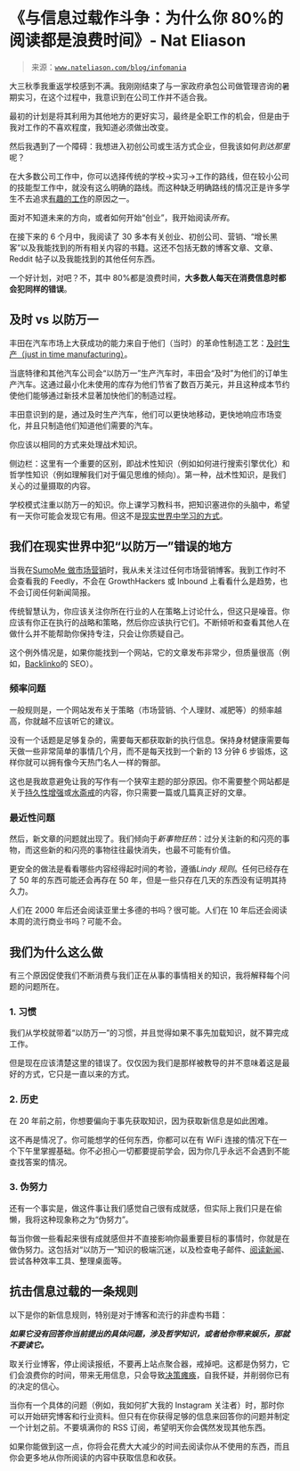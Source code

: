 <!--yml

类别：未分类

日期：2024-05-27 15:22:55

-->

# 《与信息过载作斗争：为什么你 80%的阅读都是浪费时间》- Nat Eliason

> 来源：[`www.nateliason.com/blog/infomania`](https://www.nateliason.com/blog/infomania)

大三秋季我重返学校感到不满。我刚刚结束了与一家政府承包公司做管理咨询的暑期实习，在这个过程中，我意识到在公司工作并不适合我。

最初的计划是将其利用为其他地方的更好实习，最终是全职工作的机会，但是由于我对工作的不喜欢程度，我知道必须做出改变。

然后我遇到了一个障碍：我想进入初创公司或生活方式企业，但我该如何*到达那里*呢？

在大多数公司工作中，你可以选择传统的学校->实习->工作的路线，但在较小公司的技能型工作中，就没有这么明确的路线。而这种缺乏明确路线的情况正是许多学生不去追求[有趣的工作](https://www.nateliason.com/fun-work/)的原因之一。

面对不知道未来的方向，或者如何开始“创业”，我开始阅读*所有*。

在接下来的 6 个月中，我阅读了 30 多本有关创业、初创公司、营销、“增长黑客”以及我能找到的所有相关内容的书籍。这还不包括无数的博客文章、文章、Reddit 帖子以及我能找到的其他任何东西。

一个好计划，对吧？不，其中 80%都是浪费时间，**大多数人每天在消费信息时都会犯同样的错误**。

## 及时 vs 以防万一

丰田在汽车市场上大获成功的能力来自于他们（当时）的革命性制造工艺：[及时生产（just in time manufacturing）](https://en.wikipedia.org/wiki/Just-in-time_manufacturing)。

当底特律和其他汽车公司会“以防万一”生产汽车时，丰田会“及时”为他们的订单生产汽车。这通过最小化未使用的库存为他们节省了数百万美元，并且这种成本节约使他们能够通过新技术显著加快他们的制造过程。

丰田意识到的是，通过及时生产汽车，他们可以更快地移动，更快地响应市场变化，并且只制造他们知道他们需要的汽车。

你应该以相同的方式来处理战术知识。

侧边栏：这里有一个重要的区别，即战术性知识（例如如何进行搜索引擎优化）和哲学性知识（例如理解我们对于偏见思维的倾向）。第一种，战术性知识，是我们关心的过量摄取的内容。

学校模式注重以防万一的知识。你上课学习教科书，把知识塞进你的头脑中，希望有一天你可能会发现它有用。但这不是[现实世界中学习的方式](https://www.nateliason.com/self-education/)。

## 我们在现实世界中犯“以防万一”错误的地方

当我在[SumoMe 做市场营销](https://www.nateliason.com/life-after-sumome/)时，我从未关注过任何市场营销博客。我到工作时不会查看我的 Feedly，不会在 GrowthHackers 或 Inbound 上看看什么是趋势，也不会订阅任何新闻简报。

传统智慧认为，你应该关注你所在行业的人在策略上讨论什么，但这只是噪音。你应该有你正在执行的战略和策略，然后你应该执行它们。不断倾听和查看其他人在做什么并不能帮助你保持专注，只会让你质疑自己。

这个例外情况是，如果你能找到一个网站，它的文章发布非常少，但质量很高（例如，[Backlinko](http://backlinko.com/)的 SEO）。

### 频率问题

一般规则是，一个网站发布关于策略（市场营销、个人理财、减肥等）的频率越高，你就越不应该听它的建议。

没有一个话题是足够复杂的，需要每天都获取新的执行信息。保持身材健康需要每天做一些非常简单的事情几个月，而不是每天找到一个新的 13 分钟 6 步锻炼，这样你就可以拥有像今天热门名人一样的臀部。

这也是我故意避免让我的写作有一个狭窄主题的部分原因。你不需要整个网站都是关于[持久性增强](https://www.nateliason.com/last-longer-in-bed/)或[水斋戒](https://www.nateliason.com/5-day-water-fast-health-benefits/)的内容，你只需要一篇或几篇真正好的文章。

### 最近性问题

然后，新文章的问题就出现了。我们倾向于*新事物狂热*：过分关注新的和闪亮的事物，而这些新的和闪亮的事物往往最快消失，也最不可能有价值。

更安全的做法是看看哪些内容经得起时间的考验，遵循*Lindy 规则*。任何已经存在了 50 年的东西可能还会再存在 50 年，但是一些只存在几天的东西没有证明其持久力。

人们在 2000 年后还会阅读亚里士多德的书吗？很可能。人们在 10 年后还会阅读本周的流行商业书吗？可能不会。

## 我们为什么这么做

有三个原因促使我们不断消费与我们正在从事的事情相关的知识，我将解释每个问题的问题所在。

### 1. 习惯

我们从学校就带着“以防万一”的习惯，并且觉得如果不事先加载知识，就不算完成工作。

但是现在应该清楚这里的错误了。仅仅因为我们是那样被教导的并不意味着这是最好的方式，它只是一直以来的方式。

### 2. 历史

在 20 年前之前，你想要偏向于事先获取知识，因为获取新信息是如此困难。

这不再是情况了。你可能想学的任何东西，你都可以在有 WiFi 连接的情况下在一个下午里掌握基础。你不必担心一切都要提前学会，因为你几乎永远不会遇到不能查找答案的情况。

### 3\. 伪努力

还有一个事实是，做这件事让我们感觉自己很有成就感，但实际上我们只是在偷懒，我将这种现象称之为“伪努力”。

每当你做一些看起来很有成就感但并不直接影响你最重要目标的事情时，你就是在做伪努力。这包括对“以防万一”知识的极端沉迷，以及检查电子邮件、[阅读新闻](https://www.nateliason.com/news-waste-time/)、尝试各种效率工具、整理桌面等。

## 抗击信息过载的一条规则

以下是你的新信息规则，特别是对于博客和流行的非虚构书籍：

***如果它没有回答你当前提出的具体问题，涉及哲学知识，或者给你带来娱乐，那就不要读它。***

取关行业博客，停止阅读报纸，不要再上站点聚合器，戒掉吧。这都是伪努力，它们会浪费你的时间，带来无用信息，只会导致[决策瘫痪](https://www.nateliason.com/decision-fatigue/)，自我怀疑，并削弱你已有的决定的信心。

当你有一个具体的问题（例如，我如何扩大我的 Instagram 关注者）时，那时你可以开始研究博客和行业资料。但只有在你获得足够的信息来回答你的问题并制定一个计划之前。不要填满你的 RSS 订阅，希望明天你会偶然发现其他东西。

如果你能做到这一点，你将会花费大大减少的时间去阅读你从不使用的东西，而且你会更多地从你所阅读的内容中获取信息和收获。

